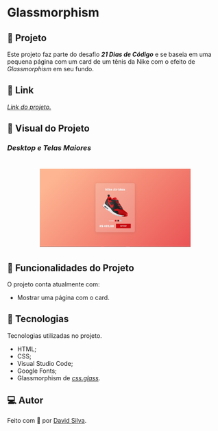 # **Glassmorphism**

## :shoe: **Projeto**
Este projeto faz parte do desafio ***21 Dias de Código*** e se baseia em uma pequena página com um card de um tênis da Nike com o efeito de *Glassmorphism* em seu fundo.

## :link: **Link**
*[Link do projeto.](https://davsilvam.github.io/21diasdecodigo/06/)*

## :art: **Visual do Projeto**
### *Desktop e Telas Maiores*

<h1 align="center">
    <img src="img/screenshot.png" style="width: 70%;">
</h1>

## :rocket: **Funcionalidades do Projeto**
O projeto conta atualmente com:
* Mostrar uma página com o card.

## :wrench: **Tecnologias**
Tecnologias utilizadas no projeto.
* HTML;
* CSS;
* Visual Studio Code;
* Google Fonts;
* Glassmorphism de *[css.glass](https://css.glass)*.

## :computer: **Autor**
Feito com :purple_heart: por [David Silva](https://www.linkedin.com/in/davsilvam/).
